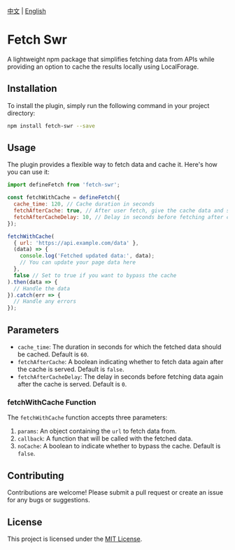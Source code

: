 [中文](README.zh.md) | [English](README.md)

# Fetch Swr

A lightweight npm package that simplifies fetching data from APIs while providing an option to cache the results locally using LocalForage.

## Installation

To install the plugin, simply run the following command in your project directory:

```bash
npm install fetch-swr --save
```

## Usage

The plugin provides a flexible way to fetch data and cache it. Here's how you can use it:

```javascript
import defineFetch from 'fetch-swr';

const fetchWithCache = defineFetch({
  cache_time: 120, // Cache duration in seconds
  fetchAfterCache: true, // After user fetch, give the cache data and start a new fetch to update data
  fetchAfterCacheDelay: 10, // Delay in seconds before fetching after cache
});

fetchWithCache(
  { url: 'https://api.example.com/data' },
  (data) => {
    console.log('Fetched updated data:', data);
    // You can update your page data here
  },
  false // Set to true if you want to bypass the cache
).then(data => {
  // Handle the data
}).catch(err => {
  // Handle any errors
});
```

## Parameters

- `cache_time`: The duration in seconds for which the fetched data should be cached. Default is `60`.
- `fetchAfterCache`: A boolean indicating whether to fetch data again after the cache is served. Default is `false`.
- `fetchAfterCacheDelay`: The delay in seconds before fetching data again after the cache is served. Default is `0`.

### fetchWithCache Function

The `fetchWithCache` function accepts three parameters:

1. `params`: An object containing the `url` to fetch data from.
2. `callback`: A function that will be called with the fetched data.
3. `noCache`: A boolean to indicate whether to bypass the cache. Default is `false`.

## Contributing

Contributions are welcome! Please submit a pull request or create an issue for any bugs or suggestions.

## License

This project is licensed under the [MIT License](LICENSE).
